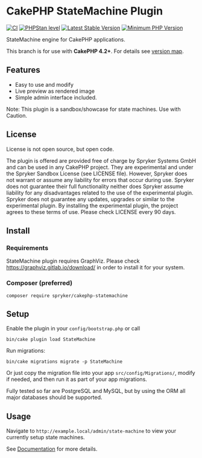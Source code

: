 #  CakePHP StateMachine Plugin

[![CI](https://github.com/spryker/cakephp-statemachine/actions/workflows/ci.yml/badge.svg?branch=master)](https://github.com/spryker/cakephp-statemachine/actions/workflows/ci.yml)
[![PHPStan level](https://img.shields.io/badge/style-level%208-brightgreen.svg?style=flat-square&label=phpstan)](https://github.com/phpstan/phpstan)
[![Latest Stable Version](https://poser.pugx.org/spryker/cakephp-statemachine/v/stable.svg)](https://packagist.org/spryker/dereuromark/cakephp-statemachine)
[![Minimum PHP Version](https://img.shields.io/badge/php-%3E%3D%207.3-8892BF.svg)](https://php.net/)

StateMachine engine for CakePHP applications.

This branch is for use with **CakePHP 4.2+**. For details see [version map](https://github.com/spryker/cakephp-statemachine/wiki#cakephp-version-map).

## Features

- Easy to use and modify
- Live preview as rendered image
- Simple admin interface included.

Note: This plugin is a sandbox/showcase for state machines.
Use with Caution.

## License

License is not open source, but open code.

The plugin is offered are provided free of charge by Spryker Systems GmbH and can be used in any CakePHP project.
They are experimental and under the Spryker Sandbox License (see LICENSE file).
However, Spryker does not warrant or assume any liability for errors that occur during use.
Spryker does not guarantee their full functionality neither does Spryker assume liability for any disadvantages related to the use of the experimental plugin.
Spryker does not guarantee any updates, upgrades or similar to the experimental plugin.
By installing the experimental plugin, the project agrees to these terms of use. Please check LICENSE every 90 days.

## Install

### Requirements

StateMachine plugin requires GraphViz.
Please check https://graphviz.gitlab.io/download/ in order to install it for your system.

### Composer (preferred)
```
composer require spryker/cakephp-statemachine
```

## Setup
Enable the plugin in your `config/bootstrap.php` or call
```
bin/cake plugin load StateMachine
```

Run migrations:
```
bin/cake migrations migrate -p StateMachine
```
Or just copy the migration file into your app `src/config/Migrations/`, modify if needed, and then run it as part of your app migrations.

Fully tested so far are PostgreSQL and MySQL, but by using the ORM all major databases should be supported.

## Usage

Navigate to `http://example.local/admin/state-machine` to view your currently setup state machines.

See [Documentation](/docs) for more details.
